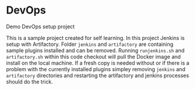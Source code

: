 # DevOps
Demo DevOps setup project

This is a sample project created for self learning. In this project Jenkins is setup with Artifactory.
Folder `jenkins` and `artifactory` are containing sample plugins installed and can be removed.
Running `runjenkins.sh` and `artifactory.sh` within this code checkout will pull the Docker image and install on the local machine.
If a fresh copy is needed without or if there is a problem with the currently installed plugins simpley removing  `jenkins` and `artifactory` directories and restarting the artifactory and jenkins processes should do the trick. 
